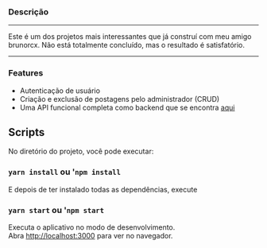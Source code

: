 ### Descrição
****
Este é um dos projetos mais interessantes que já construí com meu amigo brunorcx. Não está totalmente concluído, mas o resultado é satisfatório. 
****
### Features

- Autenticação de usuário
- Criação e exclusão de postagens pelo administrador (CRUD)
- Uma API funcional completa como backend que se encontra [aqui](https://github.com/felipey2010/backend_trabalho_final.git)

## Scripts

No diretório do projeto, você pode executar:

### `yarn install` ou '`npm install`

E depois de ter instalado todas as dependências, execute

### `yarn start` ou '`npm start`

Executa o aplicativo no modo de desenvolvimento.\
Abra [http://localhost:3000](http://localhost:3000) para ver no navegador.

